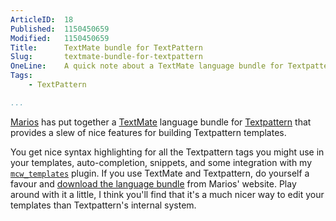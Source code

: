 ```yaml
---
ArticleID:  18
Published:  1150450659
Modified:   1150450659
Title:      TextMate bundle for TextPattern
Slug:       textmate-bundle-for-textpattern
OneLine:    A quick note about a TextMate language bundle for Textpattern that integrates with `mcw_templates`.
Tags:       
    - TextPattern

...
```

[Marios][marios] has put together a [TextMate][textmate] language bundle for [Textpattern][textpattern] that provides a slew of nice features for building Textpattern templates.

You get nice syntax highlighting for all the Textpattern tags you might use in your templates, auto-completion, snippets, and some integration with my [`mcw_templates`][mcw_templates] plugin.  If you use TextMate and Textpattern, do yourself a favour and [download the language bundle][article] from Marios' website.  Play around with it a little, I think you'll find that it's a much nicer way to edit your templates than Textpattern's internal system.



[marios]: http://www.consking.com/  "CSS Delyrium"
[textmate]: http://www.macromates.com/ "TextMate: The Missing Editor for OS X"
[textpattern]: http://www.textpattern.com/ "Textpattern: My CMS of choice"
[mcw_templates]: http://mikewest.org/archive/mcw-templates
[article]: http://www.consking.com/article/a-tm-language-bundle-for-textpattern  " A TM Language bundle for Textpattern"